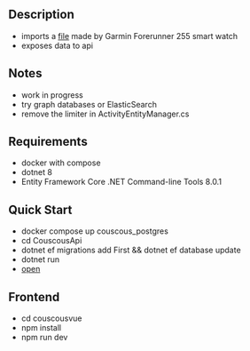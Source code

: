 ## Description
- imports a [file](https://github.com/loop614/couscous/blob/main/CouscousApi/src/DataImport/Example/gamin_activity_metrics.json) made by Garmin Forerunner 255 smart watch
- exposes data to api

## Notes
- work in progress
- try graph databases or ElasticSearch
- remove the limiter in ActivityEntityManager.cs

## Requirements
- docker with compose
- dotnet 8
- Entity Framework Core .NET Command-line Tools 8.0.1

## Quick Start
- docker compose up couscous_postgres
- cd CouscousApi
- dotnet ef migrations add First && dotnet ef database update
- dotnet run
- [open](http://localhost:5184/activity/1)

## Frontend
- cd couscousvue
- npm install
- npm run dev
